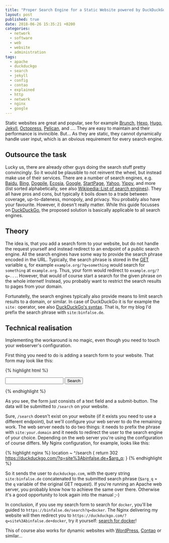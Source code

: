 ```yaml
---
title: "Proper Search Engine for a Static Website powered by DuckDuckGo (and similar)"
layout: post
published: true
date: 2018-06-26 15:35:21 +0200
categories:
  - network
  - software
  - web
  - website
  - administration
tags:
  - apache
  - duckduckgo
  - search
  - jekyll
  - config
  - contao
  - explained
  - http
  - network
  - nginx
  - google
---
```


Static websites are great and popular, see for example
[Brunch](http://brunch.io/),
[Hexo](https://hexo.io/),
[Hugo](https://gohugo.io/),
[Jekyll](https://jekyllrb.com/),
[Octopress](http://octopress.org/),
[Pelican](https://blog.getpelican.com/),
and ....
They are easy to maintain and their performance is invincible.
But... As they are static, they cannot dynamically handle user input, which is an obvious requirement for every search engine.


## Outsource the task

Lucky us, there are already other guys doing the search stuff pretty convincingly.
So it would be plausible to not reinvent the wheel, but instead make use of their services.
There are a number of search engines, e.g.
[Baidu](https://www.baidu.com/),
[Bing](https://www.bing.com/),
[Dogpile](https://www.dogpile.com/),
[Ecosia](https://www.ecosia.org/),
[Google](https://www.google.com/),
[StartPage](https://www.startpage.com/),
[Yahoo](https://www.yahoo.com/),
[Yippy](https://www.yippy.com/), and more (list sorted alphabetically, see also [Wikipedia::List of search engines](https://en.wikipedia.org/wiki/List_of_search_engines)).
They all have pros and cons, but typically it boils down to a trade between coverage, up-to-dateness, monopoly, and privacy.
You probably also have your favourite.
However, it doesn't really matter.
While this guide focusses on [DuckDuckGo](https://duckduckgo.com/), the proposed solution is basically applicable to all search engines.


## Theory

The idea is, that you add a search form to your website, but do not handle the request yourself and instead redirect to an endpoint of a public search engine.
All the search engines have some way to provide the search phrase encoded in the URL.
Typically, the search phrase is stored in the [GET](https://www.w3schools.com/tags/ref_httpmethods.asp) varialble `q`, for example `example.org/?q=something` would search for `something` at `example.org`.
Thus, your form would redirect to `example.org/?q=...`.
However, that would of course start a search for the given phrase on the whole internet!
Instead, you probably want to restrict the search results to pages from your domain.

Fortunatelly, the search engines typically also provide means to limit search results to a domain, or similar.
In case of DuckDuckGo it is for example the `site:` operator, see also [DuckDuckGo's syntax](https://duck.co/help/results/syntax).
That is, for my blog I'd prefix the search phrase with `site:binfalse.de`.





## Technical realisation

Implementing the workaround is no magic, even though you need to touch your webserver's configuration.

First thing you need to do is adding a search form to your website.
That form may look like this:


{% highlight html %}
<form action="/search" method="get">
     <input name="q" type="text" />
     <button type="submit">Search</button>
</form>
{% endhighlight %}

As you see, the form just consists of a text field and a submit-button.
The data will be submitted to `/search` on your website.

Sure, `/search` doesn't exist on your website (if it exists you need to use a different endpoint), but we'll configure your web server to do the remaining work.
The web server needs to do two things: it needs to prefix the phrase with `site:your.domain` and it needs to redirect the user to the search engine of your choice.
Depending on the web server you're using the configuration of course differs.
My Nginx configuration, for example, looks like this:


{% highlight nginx %}
location ~ ^/search {
    return 302 https://duckduckgo.com/?q=site%3Abinfalse.de+$arg_q;
}
{% endhighlight %}

So it sends the user to `duckduckgo.com`, with the query string `site:binfalse.de` concatenated to the submitted search phrase (`$arg_q` = the `q` variable of the original GET request).
If you're running an Apache web server, you probably know how to achieve the same over there.
Otherwise it's a good opportunity to look again into the manual ;-)

In conclusion, if you use my search form to search for `docker`, you'll be guided to `https://binfalse.de/search?q=docker`.
The Nginx delivering my website will then redirect you to `https://duckduckgo.com/?q=site%3Abinfalse.de+docker`, try it yourself:
[search for docker](/search?q=docker)!

This of course also works for dynamic websites with [WordPress](https://wordpress.org/), [Contao](https://contao.org/en/) or similar...

